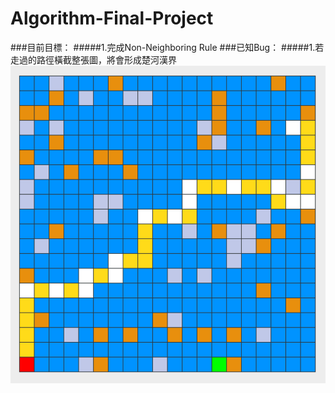 # Algorithm-Final-Project
###目前目標：
#####1.完成Non-Neighboring Rule
###已知Bug：
#####1.若走過的路徑橫截整張圖，將會形成楚河漢界
![Bug1](/bug1.png)
